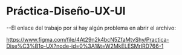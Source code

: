 # Práctica-Diseño-UX-UI

--El enlace del trabajo por si hay algún problema en abrir el archivo:

https://www.figma.com/file/4At29n2k4bcN5ZfaMtvShy/Practica-Dise%C3%B1o-UX?node-id=0%3A1&t=W2MkELESMrlRD766-1
